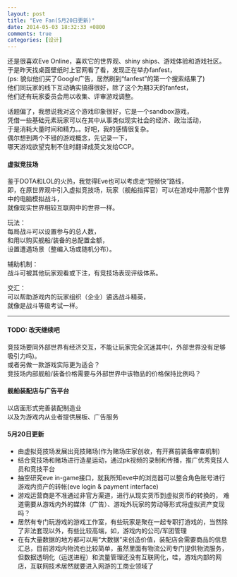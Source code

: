 ```yaml
---
layout: post
title: "Eve Fan(5月20日更新)"
date: 2014-05-03 18:32:33 +0800
comments: true
categories: [设计]
---
```

还是很喜欢Eve Online，喜欢它的世界观、shiny ships、游戏体验和游戏社区。  
于是昨天找桌面壁纸时上官网看了看，发现正在举办fanfest，  
(ps: 貌似他们买了Google广告，居然刷到“fanfest”的第一个搜索结果了)  
他们同玩家的线下互动确实搞得很好，除了这个为期3天的fanfest，  
他们还有玩家委员会用以收集、评审游戏调整。

话题偏了，我想说我对这个游戏印象很好，它是一个sandbox游戏，  
凭借一些基础元素玩家可以在其中从事类似现实社会的经济、政治活动，  
于是消耗大量时间和精力。。好吧，我的感情很复杂。  
偶尔想到两个不错的游戏概念，先记录一下，  
哪天游戏欲望克制不住时翻译成英文发给CCP。

#### 虚拟竞技场 ####

鉴于DOTA和LOL的火热，我觉得Eve也可以考虑走“短频快”路线，  
即，在原世界观中引入虚拟竞技场，玩家（舰船指挥官）可以在游戏中用那个世界中的电脑模拟战斗，  
就像现实世界相较互联网中的世界一样。

玩法：  
每局战斗可以设置参与的总人数，  
和用以购买舰船/装备的总配置金额，  
设置遭遇场景（整编入场或随机分布）。

辅助机制：  
战斗可被其他玩家观看或下注，有竞技场表现评级体系。

交汇：  
可以帮助游戏内的玩家组织（企业）遴选战斗精英，  
就像是战斗等级考试一样。

- - -
#### TODO: 改天继续吧 ####
竞技场要同外部世界有经济交互，不能让玩家完全沉迷其中(，外部世界没有足够吸引力吗)。  
或者另做一款游戏实际更为适合？  
竞技场内部舰船/装备价格需要与外部世界中该物品的价格保持比例吗？


#### 舰船装配店与广告平台 ####

以店面形式完善装配制造业  
以及为游戏内从业者提供展板、广告服务


#### 5月20日更新 ####
- 由虚拟竞技场发展出竞技赌场(作为赌场庄家创收，有开赛前装备审查机制)
- 结合竞技场和赌场进行造星运动，通过pk视频的录制和传播，推广优秀竞技人员和竞技平台
- 抽空研究eve in-game接口，就我所知eve中的浏览器可以整合角色账号进行游戏内资产的转帐(eve login & payment interface)
- 游戏运营商是不准通过非官方渠道，进行从现实货币到虚拟货币的转换的，
难道需要从游戏内外的媒体（广告）、游戏外玩家的劳动等形式将虚拟资产变现吗？
- 居然有专门玩游戏的游戏工作室，有些玩家是聚在一起专职打游戏的，当然除了非法套现以外，有些比较高端，如，游戏内的公司/军团管理
- 在有大量数据的地方都可以用“大数据”来创造价值，装配店会需要商品的信息汇总，目前游戏内物流也比较简单，虽然里面有物流公司专门提供物流服务，但数据透明化（运送进程）和流量管理还没有互联网化，哇，游戏内部的网店，互联网技术居然就要进入网游的工商业领域了







